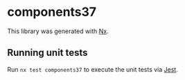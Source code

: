 # components37

This library was generated with [Nx](https://nx.dev).

## Running unit tests

Run `nx test components37` to execute the unit tests via [Jest](https://jestjs.io).
